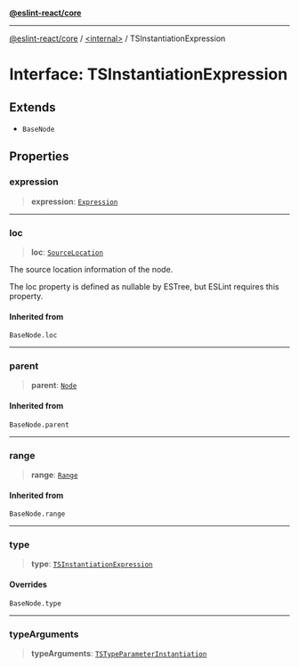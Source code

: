 [**@eslint-react/core**](../../README.md)

***

[@eslint-react/core](../../README.md) / [\<internal\>](../README.md) / TSInstantiationExpression

# Interface: TSInstantiationExpression

## Extends

- `BaseNode`

## Properties

### expression

> **expression**: [`Expression`](../type-aliases/Expression.md)

***

### loc

> **loc**: [`SourceLocation`](SourceLocation.md)

The source location information of the node.

The loc property is defined as nullable by ESTree, but ESLint requires this property.

#### Inherited from

`BaseNode.loc`

***

### parent

> **parent**: [`Node`](../type-aliases/Node.md)

#### Inherited from

`BaseNode.parent`

***

### range

> **range**: [`Range`](../type-aliases/Range.md)

#### Inherited from

`BaseNode.range`

***

### type

> **type**: [`TSInstantiationExpression`](../README.md#tsinstantiationexpression)

#### Overrides

`BaseNode.type`

***

### typeArguments

> **typeArguments**: [`TSTypeParameterInstantiation`](TSTypeParameterInstantiation.md)
